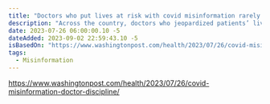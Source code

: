 ```yaml
---
title: "Doctors who put lives at risk with covid misinformation rarely punished"
description: "Across the country, doctors who jeopardized patients’ lives by pushing medical misinformation during the pandemic and its aftermath have faced few repercussions."
date: 2023-07-26 06:00:00.10 -5
dateAdded: 2023-09-02 22:59:43.10 -5
isBasedOn: "https://www.washingtonpost.com/health/2023/07/26/covid-misinformation-doctor-discipline/"
tags:
  - Misinformation
---
```


https://www.washingtonpost.com/health/2023/07/26/covid-misinformation-doctor-discipline/

